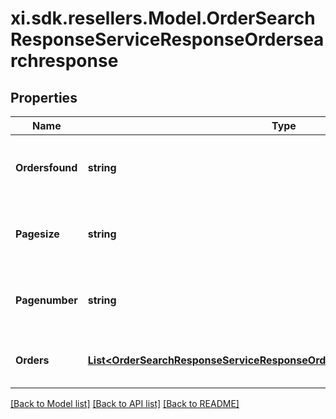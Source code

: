 # xi.sdk.resellers.Model.OrderSearchResponseServiceResponseOrdersearchresponse

## Properties

Name | Type | Description | Notes
------------ | ------------- | ------------- | -------------
**Ordersfound** | **string** | Number of records found in the search result | 
**Pagesize** | **string** | The submitted pagesize, default is 25 | [optional] 
**Pagenumber** | **string** | The submitted pager number, default is 1 | [optional] 
**Orders** | [**List&lt;OrderSearchResponseServiceResponseOrdersearchresponseOrdersInner&gt;**](OrderSearchResponseServiceResponseOrdersearchresponseOrdersInner.md) | An array of orders in the search result | [optional] 

[[Back to Model list]](../README.md#documentation-for-models) [[Back to API list]](../README.md#documentation-for-api-endpoints) [[Back to README]](../README.md)

